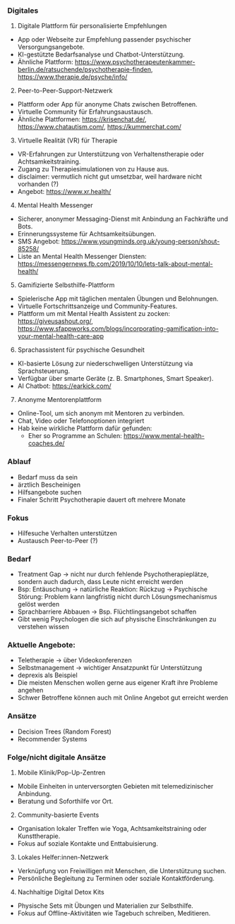 ### Digitales
1. Digitale Plattform für personalisierte Empfehlungen
- App oder Webseite zur Empfehlung passender psychischer Versorgungsangebote.
- KI-gestützte Bedarfsanalyse und Chatbot-Unterstützung.
- Ähnliche Plattform: https://www.psychotherapeutenkammer-berlin.de/ratsuchende/psychotherapie-finden, https://www.therapie.de/psyche/info/

2. Peer-to-Peer-Support-Netzwerk

- Plattform oder App für anonyme Chats zwischen Betroffenen.
- Virtuelle Community für Erfahrungsaustausch.
- Ähnliche Plattformen: https://krisenchat.de/, https://www.chatautism.com/, https://kummerchat.com/

3. Virtuelle Realität (VR) für Therapie

- VR-Erfahrungen zur Unterstützung von Verhaltenstherapie oder Achtsamkeitstraining.
- Zugang zu Therapiesimulationen von zu Hause aus.
- disclaimer: vermutlich nicht gut umsetzbar, weil hardware nicht vorhanden (?)
- Angebot: https://www.xr.health/ 

4. Mental Health Messenger

- Sicherer, anonymer Messaging-Dienst mit Anbindung an Fachkräfte und Bots.
- Erinnerungssysteme für Achtsamkeitsübungen.
- SMS Angebot: https://www.youngminds.org.uk/young-person/shout-85258/
- Liste an Mental Health Messenger Diensten: https://messengernews.fb.com/2019/10/10/lets-talk-about-mental-health/

5. Gamifizierte Selbsthilfe-Plattform

- Spielerische App mit täglichen mentalen Übungen und Belohnungen.
- Virtuelle Fortschrittsanzeige und Community-Features.
- Plattform um mit Mental Health Assistent zu zocken: https://giveusashout.org/, https://www.sfappworks.com/blogs/incorporating-gamification-into-your-mental-health-care-app

6. Sprachassistent für psychische Gesundheit

- KI-basierte Lösung zur niederschwelligen Unterstützung via Sprachsteuerung.
- Verfügbar über smarte Geräte (z. B. Smartphones, Smart Speaker).
- AI Chatbot: https://earkick.com/

7. Anonyme Mentorenplattform

- Online-Tool, um sich anonym mit Mentoren zu verbinden.
- Chat, Video oder Telefonoptionen integriert
- Hab keine wirkliche Plattform dafür gefunden:
  - Eher so Programme an Schulen: https://www.mental-health-coaches.de/

### Ablauf
- Bedarf muss da sein
- ärztlich Bescheinigen
- Hilfsangebote suchen
- Finaler Schritt Psychotherapie dauert oft mehrere Monate

### Fokus
- Hilfesuche Verhalten unterstützen
- Austausch Peer-to-Peer (?)

### Bedarf
- Treatment Gap -> nicht nur durch fehlende Psychotherapieplätze, sondern auch dadurch, dass Leute nicht erreicht werden 
- Bsp: Entäuschung -> natürliche Reaktion: Rückzug -> Psychische Störung: Problem kann langfristig nicht durch Lösungsmechanismus gelöst werden
- Sprachbarriere Abbauen -> Bsp. Flüchtlingsangebot schaffen
- Gibt wenig Psychologen die sich auf physische Einschränkungen zu verstehen wissen

### Aktuelle Angebote:
- Teletherapie -> über Videokonferenzen
- Selbstmanagement -> wichtiger Ansatzpunkt für Unterstützung
- deprexis als Beispiel
- Die meisten Menschen wollen gerne aus eigener Kraft ihre Probleme angehen
- Schwer Betroffene können auch mit Online Angebot gut erreicht werden

### Ansätze
- Decision Trees (Random Forest)
- Recommender Systems


### Folge/nicht digitale Ansätze
1. Mobile Klinik/Pop-Up-Zentren

- Mobile Einheiten in unterversorgten Gebieten mit telemedizinischer Anbindung.
- Beratung und Soforthilfe vor Ort.
2. Community-basierte Events

- Organisation lokaler Treffen wie Yoga, Achtsamkeitstraining oder Kunsttherapie.
- Fokus auf soziale Kontakte und Enttabuisierung.
3. Lokales Helfer:innen-Netzwerk

- Verknüpfung von Freiwilligen mit Menschen, die Unterstützung suchen.
- Persönliche Begleitung zu Terminen oder soziale Kontaktförderung.
4. Nachhaltige Digital Detox Kits

- Physische Sets mit Übungen und Materialien zur Selbsthilfe.
- Fokus auf Offline-Aktivitäten wie Tagebuch schreiben, Meditieren.